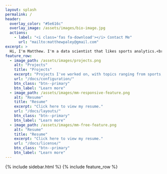 ```yaml
---
layout: splash
permalink: /
header:
  overlay_color: "#5e616c"
  overlay_image: /assets/images/bio-image.jpg
  actions:
    - label: "<i class='fas fa-download'></i> Contact Me"
      url: "mailto:matthewpaley@gmail.com"
excerpt: >
  Hi, I'm Matthew. I'm a data scientist that likes sports analytics.<br />
feature_row:
  - image_path: /assets/images/projects.png
    alt: "Projects"
    title: "Projects"
    excerpt: "Projects I've worked on, with topics ranging from sports, TV, and Spotify."
    url: "/docs/configuration/"
    btn_class: "btn--primary"
    btn_label: "Learn more"
  - image_path: /assets/images/mm-responsive-feature.png
    alt: "Resume"
    title: "Resume"
    excerpt: "Click here to view my resume."
    url: "/docs/layouts/"
    btn_class: "btn--primary"
    btn_label: "Learn more"
  - image_path: /assets/images/mm-free-feature.png
    alt: "Resume"
    title: "Resume"
    excerpt: "Click here to view my resume."
    url: "/docs/license/"
    btn_class: "btn--primary"
    btn_label: "Learn more"      
---
```

{% include sidebar.html %}
{% include feature_row %}